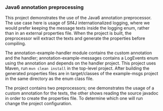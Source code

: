 ### Java6 annotation preprocessing

This project demonstrates the use of the Java6 annotation preprocessor.
The use case here is usage of Slf4J internationalized logging, where we would prefer keeping the
message texts inside the logging enum, rather than in an external properties file. When the project
is built, the preprocessor will extract the texts and generate the properties before compiling.

The annotation-example-handler module contains the custom annotation and the handler; annotation-example-messages
contains a LogEvents enum using the annotation and depends on the handler project.
This project uses Maven, run `mvn clean install` in the top-level project. After building the generated properties
files are in target/classes of the example-msgs project in the same directory as the enum class file.

The project contains two preprocessors; one demonstrates the usage of a custom annotation for the texts, the other
shows reading the source javadoc in order to create the properties file. To determine which one will run change the
project configuration.

